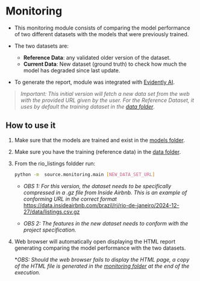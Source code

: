 # Monitoring

- This monitoring module consists of comparing the model performance of two different datasets with the models that were previously trained.

- The two datasets are:
    * **Reference Data**: any validated older version of the dataset.
    * **Current Data**: New dataset (ground truth) to check how much the model has degraded since last update.

- To generate the report, module was integrated with [Evidently AI](https://www.evidentlyai.com/).

>_Important: This initial version will fetch a new data set from the web with the provided URL given by the user. For the Reference Dataset, it uses by default the training dataset in the [data folder](https://github.com/CarlosTussi/rio_listings/tree/main/data)_.

## How to use it
1) Make sure that the models are trained and exist in the [models folder](https://github.com/CarlosTussi/rio_listings/tree/main/models).

2) Make sure you have the training (reference data) in the [data folder](https://github.com/CarlosTussi/rio_listings/tree/main/data).

3) From the rio_listings foldder run:
    ```sh
    python -m  source.monitoring.main [NEW_DATA_SET_URL]
    ```

    * _OBS 1: For this version, the dataset needs to be specifically compressed in a .gz file from Inside Airbnb. This is an example of conforming URL in the correct format_ https://data.insideairbnb.com/brazil/rj/rio-de-janeiro/2024-12-27/data/listings.csv.gz

    * _OBS 2: The features in the new dataset needs to conform with the project specification._

4) Web browser will automatically open displaying the HTML report generating comparing the model performance with the two datasets.

    *_OBS: Should the web browser fails to display the HTML page, a copy of the HTML file is generated in the [monitoring folder](https://github.com/CarlosTussi/rio_listings/tree/main/source/monitoring) at the end of the execution._